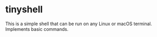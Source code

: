 # tinyshell

This is a simple shell that can be run on any Linux or macOS terminal. Implements basic commands.
